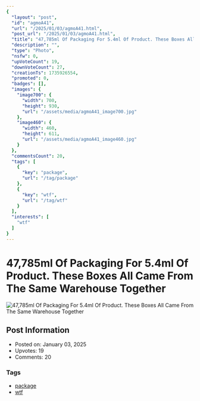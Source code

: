 ```yaml
---
{
  "layout": "post",
  "id": "agmoA41",
  "url": "/2025/01/03/agmoA41.html",
  "post_url": "/2025/01/03/agmoA41.html",
  "title": "47,785ml Of Packaging For 5.4ml Of Product. These Boxes All Came From The Same Warehouse Together",
  "description": "",
  "type": "Photo",
  "nsfw": 0,
  "upVoteCount": 19,
  "downVoteCount": 27,
  "creationTs": 1735926554,
  "promoted": 0,
  "badges": [],
  "images": {
    "image700": {
      "width": 700,
      "height": 930,
      "url": "/assets/media/agmoA41_image700.jpg"
    },
    "image460": {
      "width": 460,
      "height": 611,
      "url": "/assets/media/agmoA41_image460.jpg"
    }
  },
  "commentsCount": 20,
  "tags": [
    {
      "key": "package",
      "url": "/tag/package"
    },
    {
      "key": "wtf",
      "url": "/tag/wtf"
    }
  ],
  "interests": [
    "wtf"
  ]
}
---
```


# 47,785ml Of Packaging For 5.4ml Of Product. These Boxes All Came From The Same Warehouse Together

![47,785ml Of Packaging For 5.4ml Of Product. These Boxes All Came From The Same Warehouse Together](/assets/media/agmoA41_image700.jpg)

## Post Information

- Posted on: January 03, 2025
- Upvotes: 19
- Comments: 20

### Tags

- [package](/tag/package)
- [wtf](/tag/wtf)
